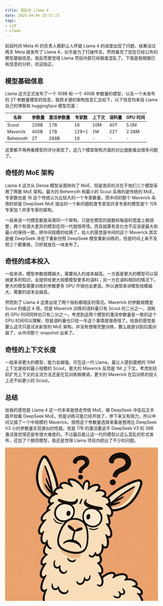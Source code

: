```yaml
---
title: 混乱的 Llama 4
date: 2025-04-06 15:57:23
tags: 
- LLM
- Llama
---
```


前段时间 Meta AI 的负责人离职让人怀疑 Llama 4 的进度出现了问题，结果没过两天 Meta 就发布了 Llama 4，似乎是为了打破传言。然而看完了现在已经公布的模型基础信息，我反而更觉得 Llama 项目内部已经极度混乱了。下面是我根据已有信息的分析，欢迎指正。

## 模型基础信息

Llama 这次正式发布了一个 109B 和 一个 400B 参数量的模型，以及一个未发布的 2T 参数量模型的信息，我把关键的架构信息汇总如下，以下信息均来自 Llama 自己的博客和 huggingface 模型页面：

| 名称       | 参数量  | 激活参数量 | 专家数   | 上下文 | 语料量 | GPU 时间 |
| -------- | ---- | ----- | ----- | --- | --- | ----- |
| Scout    | 109B | 17B   | 16    | 10M | 40T | 5.0M  |
| Maverick | 400B | 17B   | 128+1 | 1M  | 22T | 2.38M |
| Behemoth | 2T   | 288B  | 16    | -   | -   | -     |

这里都不用再看模型的评分表现了，这几个模型架构方面的对比就能看出很多问题了。

## 奇怪的 MoE 架构

Llama 4 这次从 Dense 模型全面转向了 MoE，但是诡异的点在于他们三个模型采用了两套 MoE 架构。最大的 Behemoth 和最小的 Scout 采用的是传统的 MoE，专家数也是 16 这个传统认为比较大的一个专家数量，而中间的那个 Maverick 采用的却是 DeepSeek MoE 提出的一个新的细粒度专家加共享专家的模型是个 128 专家加 1 共享专家的架构。

一般来说一代模型都是采用同一个架构，只是在模型的层数和每层的宽度上做调整，两个有很大差异的模型在同一代就很奇怪。而且就算有变化也不应该是最大和最小的保持一致，把中间规模的给换了，给人的感觉是中间的这个 Maverick 其实是被 DeepSeek 冲击下重新仿照 DeepSeek 模型重新训练的，但是时间上来不及把三个都重做，只好就放在一块发布了。

## 奇怪的成本投入

一般来讲，模型参数规模越大，需要投入的成本越高。一方面是更大的模型可以容纳更多的知识，会提供给更大规模模型更多的语料；另一方在语料相同的情况下，更大的模型需要训练的参数更多 GPU 开销也会更高。所以通常来讲模型规模越大，需要的成本会越高。

然而到了 Llama 4 这里出现了两个指标都相反的情况。Maverick 的参数规模是 Scout 的接近 4 倍，但是 Maverick 训练的语料量只有 Scout 的二分之一，消耗的 GPU 时间同样也只有二分之一。考虑到这两个模型的激活参数量是一致的这个 GPU 时间可以理解，但是语料量也只给一半这个事情就很奇怪了。给我的感觉是要么这次只是试水新型的 MoE 架构，并没有想做完整训练，要么就是训到后面训崩了，从中间那个 snapshot 出来了。

## 奇怪的上下文长度

一般来讲更大的模型，能力会越强。可在这一代 Llama，最让人感到震撼的 10M 上下文是给的最小规模的 Scout，更大的 Maverick 反而是 1M 上下文。考虑到目前扩充上下文的主流方法还是在后训练做微调，更大的 Maverick 在后训练的投入上还不如更小的 Scout。

## 总结

给我的感觉是 Llama 4 这一代本来是想走传统 MoE，被 DeepSeek 冲击后又半路开始看 DeepSeek MoE。但是训练可能已经开始了，停下来又有阻力，所以中间又插了一个中规模的 Maverick。按照这个参数量选择来看是想用比 DeepSeek V3 小的参数量实现类似的性能。但是 17B 的激活要追平 DeepSeek V3 的 39B 激活我觉得还是有很大难度的。不过最后能让这一代的模型以这么混乱的形式发布，还加了个期货模型，我还是觉得 Llama 项目内部出了不少的问题。

![](../images/llama4.png)